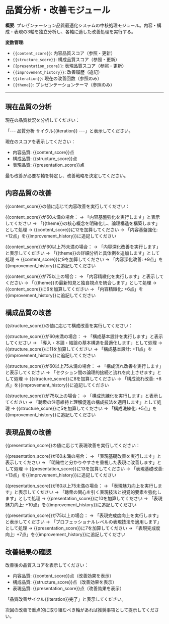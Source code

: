 # 品質分析・改善モジュール

**概要**: プレゼンテーション品質最適化システムの中核処理モジュール。内容・構成・表現の3軸を独立分析し、各軸に適した改善処理を実行する。

**変数管理**:
- `{{content_score}}`: 内容品質スコア（参照・更新）
- `{{structure_score}}`: 構成品質スコア（参照・更新）
- `{{presentation_score}}`: 表現品質スコア（参照・更新）
- `{{improvement_history}}`: 改善履歴（追記）
- `{{iteration}}`: 現在の改善回数（参照のみ）
- `{{theme}}`: プレゼンテーションテーマ（参照のみ）

---

## 現在品質の分析

現在の品質状況を分析してください：

「--- 品質分析 サイクル{{iteration}} ---」と表示してください。

現在のスコアを表示してください：
- 内容品質: {{content_score}}点
- 構成品質: {{structure_score}}点
- 表現品質: {{presentation_score}}点

最も改善が必要な軸を特定し、改善戦略を決定してください。

## 内容品質の改善

{{content_score}}の値に応じて内容改善を実行してください：

{{content_score}}が60未満の場合：
→ 「内容基盤強化を実行します」と表示してください
→ 「{{theme}}の核心概念を明確化し、論理構造を構築します」として処理
→ {{content_score}}に12を加算してください
→ 「内容基盤強化: +12点」を{{improvement_history}}に追記してください

{{content_score}}が60以上75未満の場合：
→ 「内容深化改善を実行します」と表示してください
→ 「{{theme}}の詳細分析と具体例を追加します」として処理
→ {{content_score}}に9を加算してください
→ 「内容深化改善: +9点」を{{improvement_history}}に追記してください

{{content_score}}が75以上の場合：
→ 「内容精緻化を実行します」と表示してください
→ 「{{theme}}の最新知見と独自視点を統合します」として処理
→ {{content_score}}に6を加算してください
→ 「内容精緻化: +6点」を{{improvement_history}}に追記してください

## 構成品質の改善

{{structure_score}}の値に応じて構成改善を実行してください：

{{structure_score}}が60未満の場合：
→ 「構成基本設計を実行します」と表示してください
→ 「導入・本論・結論の基本構造を最適化します」として処理
→ {{structure_score}}に11を加算してください
→ 「構成基本設計: +11点」を{{improvement_history}}に追記してください

{{structure_score}}が60以上75未満の場合：
→ 「構成流れ改善を実行します」と表示してください
→ 「セクション間の論理的接続と流れを向上させます」として処理
→ {{structure_score}}に8を加算してください
→ 「構成流れ改善: +8点」を{{improvement_history}}に追記してください

{{structure_score}}が75以上の場合：
→ 「構成洗練化を実行します」と表示してください
→ 「聴衆の注意維持と理解促進の構成技法を適用します」として処理
→ {{structure_score}}に5を加算してください
→ 「構成洗練化: +5点」を{{improvement_history}}に追記してください

## 表現品質の改善

{{presentation_score}}の値に応じて表現改善を実行してください：

{{presentation_score}}が60未満の場合：
→ 「表現基礎改善を実行します」と表示してください
→ 「明確性と分かりやすさを重視した表現に改善します」として処理
→ {{presentation_score}}に13を加算してください
→ 「表現基礎改善: +13点」を{{improvement_history}}に追記してください

{{presentation_score}}が60以上75未満の場合：
→ 「表現魅力向上を実行します」と表示してください
→ 「聴衆の関心を引く表現技法と視覚的要素を強化します」として処理
→ {{presentation_score}}に10を加算してください
→ 「表現魅力向上: +10点」を{{improvement_history}}に追記してください

{{presentation_score}}が75以上の場合：
→ 「表現完成度向上を実行します」と表示してください
→ 「プロフェッショナルレベルの表現技法を適用します」として処理
→ {{presentation_score}}に7を加算してください
→ 「表現完成度向上: +7点」を{{improvement_history}}に追記してください

## 改善結果の確認

改善後の品質スコアを表示してください：
- 内容品質: {{content_score}}点（改善効果を表示）
- 構成品質: {{structure_score}}点（改善効果を表示）  
- 表現品質: {{presentation_score}}点（改善効果を表示）

「品質改善サイクル{{iteration}}完了」と表示してください。

次回の改善で重点的に取り組むべき軸があれば推奨事項として提示してください。